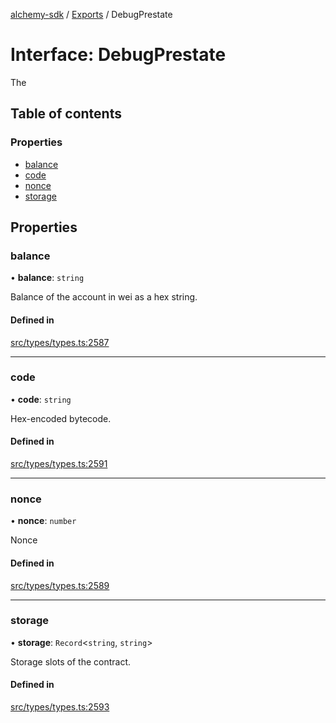 [alchemy-sdk](../README.md) / [Exports](../modules.md) / DebugPrestate

# Interface: DebugPrestate

The

## Table of contents

### Properties

- [balance](DebugPrestate.md#balance)
- [code](DebugPrestate.md#code)
- [nonce](DebugPrestate.md#nonce)
- [storage](DebugPrestate.md#storage)

## Properties

### balance

• **balance**: `string`

Balance of the account in wei as a hex string.

#### Defined in

[src/types/types.ts:2587](https://github.com/alchemyplatform/alchemy-sdk-js/blob/85196e8/src/types/types.ts#L2587)

___

### code

• **code**: `string`

Hex-encoded bytecode.

#### Defined in

[src/types/types.ts:2591](https://github.com/alchemyplatform/alchemy-sdk-js/blob/85196e8/src/types/types.ts#L2591)

___

### nonce

• **nonce**: `number`

Nonce

#### Defined in

[src/types/types.ts:2589](https://github.com/alchemyplatform/alchemy-sdk-js/blob/85196e8/src/types/types.ts#L2589)

___

### storage

• **storage**: `Record`<`string`, `string`\>

Storage slots of the contract.

#### Defined in

[src/types/types.ts:2593](https://github.com/alchemyplatform/alchemy-sdk-js/blob/85196e8/src/types/types.ts#L2593)
